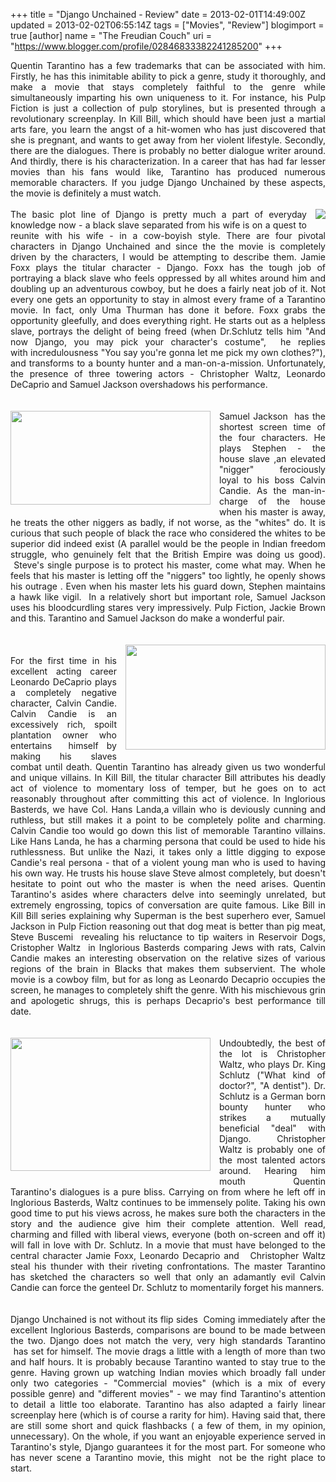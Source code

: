 +++
title = "Django Unchained - Review"
date = 2013-02-01T14:49:00Z
updated = 2013-02-02T06:55:14Z
tags = ["Movies", "Review"]
blogimport = true 
[author]
	name = "The Freudian Couch"
	uri = "https://www.blogger.com/profile/02846833382241285200"
+++

<div dir="ltr" style="text-align: left;" trbidi="on">
<div style="text-align: justify;">
Quentin Tarantino has a few trademarks that can be associated with him. Firstly, he has this inimitable ability to pick a genre, study it thoroughly, and make a movie that stays completely faithful to the genre while simultaneously imparting his own uniqueness to it. For instance, his Pulp Fiction is just a collection of pulp storylines, but is presented through a revolutionary screenplay. In Kill Bill, which should have been just a martial arts fare, you learn the angst of a hit-women who has just discovered that she is pregnant, and wants to get away from her violent lifestyle. Secondly, there are the dialogues. There is probably no better dialogue writer around. And thirdly, there is his characterization. In a career that has had far lesser movies than his fans would like, Tarantino has produced numerous memorable characters. If you judge Django Unchained by these aspects, the movie is definitely a must watch.</div>
<br />
<div class="separator" style="clear: both; text-align: center;">
<a href="https://blogger.googleusercontent.com/img/b/R29vZ2xl/AVvXsEjnWMyjNls9oq5utxkYKF3-9tCJB666lqudRAxSGZ5fXW7KxYRcM6TlmmrM7R_7hCrrW4fOrlZQl1bwLUyefrmUjAqhl7TeHIR7FiuXCovI3OEXHYurWvo2I9xfL2dgL52BC8TRqPJyP46B/s1600/Django+Jamie.jpg" imageanchor="1" style="clear: right; float: right; margin-bottom: 1em; margin-left: 1em;"><img border="0" src="https://blogger.googleusercontent.com/img/b/R29vZ2xl/AVvXsEjnWMyjNls9oq5utxkYKF3-9tCJB666lqudRAxSGZ5fXW7KxYRcM6TlmmrM7R_7hCrrW4fOrlZQl1bwLUyefrmUjAqhl7TeHIR7FiuXCovI3OEXHYurWvo2I9xfL2dgL52BC8TRqPJyP46B/s1600/Django+Jamie.jpg" /></a></div>
<div style="text-align: justify;">
The basic plot line of Django is pretty much a part of everyday knowledge now - a black slave&nbsp;separated&nbsp;from his wife is on a quest to reunite with his wife - in a cow-boyish style. There are four pivotal characters in Django Unchained and since the the movie is completely driven by the characters, I would be attempting to describe them. Jamie Foxx plays the titular character - Django. Foxx has the tough job of portraying a black slave who feels oppressed by all whites around him and doubling up an adventurous cowboy, but he does a fairly neat job of it. Not every one gets an opportunity to stay in almost every frame of a Tarantino movie. In fact, only Uma Thurman has done it before. Foxx grabs the opportunity gleefully, and does everything right. He starts out as a helpless slave, portrays the delight of being freed (when Dr.Schlutz tells him "And now Django, you may pick your character's costume", &nbsp;he replies with&nbsp;incredulousness&nbsp;"You say you're gonna let me pick my own clothes?"), and transforms to a bounty hunter and a man-on-a-mission. Unfortunately, the presence of three towering actors - Christopher Waltz, Leonardo DeCaprio and Samuel Jackson overshadows his performance.</div>
<br />
<br />
<div class="separator" style="clear: both; text-align: center;">
<a href="https://blogger.googleusercontent.com/img/b/R29vZ2xl/AVvXsEjyFh821Wex6aj-VaaLc2yMqLrVL9rnuQSCKKUKuavz_ijFIZGuCS4weYCdTH7xkzPDoUE48MuRYX8TPvpX58TRkJ0r9TjjejZ6OxtAImfl4zJFFa6hRuJcbpqaQNXynS94FHtD_KrZDZ3h/s1600/Sam-Jackson-Django-unchained-scowl.jpg" imageanchor="1" style="clear: left; float: left; margin-bottom: 1em; margin-right: 1em;"><img border="0" height="150" src="https://blogger.googleusercontent.com/img/b/R29vZ2xl/AVvXsEjyFh821Wex6aj-VaaLc2yMqLrVL9rnuQSCKKUKuavz_ijFIZGuCS4weYCdTH7xkzPDoUE48MuRYX8TPvpX58TRkJ0r9TjjejZ6OxtAImfl4zJFFa6hRuJcbpqaQNXynS94FHtD_KrZDZ3h/s320/Sam-Jackson-Django-unchained-scowl.jpg" width="320" /></a></div>
<div style="text-align: justify;">
Samuel Jackson &nbsp;has the shortest screen time of the four characters. He plays Stephen - the house slave ,an elevated "nigger"&nbsp;&nbsp;ferociously loyal to his boss Calvin Candie. As the man-in-charge of the house when his master is away, he treats the&nbsp;other niggers as badly, if not worse, as the "whites" do. It is curious that such people of black the race who considered the whites to be superior did indeed exist (A parallel would be the people in Indian freedom struggle, who&nbsp;genuinely felt that the British Empire was doing us good). &nbsp;Steve's single purpose is to protect his master, come what may. When he feels that his master is letting off the "niggers" too lightly, he openly shows his outrage . Even when his master lets his guard down, Stephen maintains a hawk like vigil. &nbsp;In a relatively short but important role, Samuel Jackson uses his bloodcurdling stares very impressively. Pulp Fiction, Jackie Brown and this. Tarantino and Samuel Jackson do make a wonderful pair.</div>
<br />
<br />
<a href="https://blogger.googleusercontent.com/img/b/R29vZ2xl/AVvXsEiH4vgF1rx1hjAatlqN3vcF21Ed1Di_aXy31WIdk_NkkEEI9ajHSdSjCTem-A0NEpJ0jEPnIoWYIXoWEdKIWvCRr4cL5YiKXpqdCtjlASnAZb7i9fNtnkOhzZr4MB47-7ta9MkBKVm21qtn/s1600/Django-Unchained-Leo.jpg" imageanchor="1" style="clear: right; float: right; margin-bottom: 1em; margin-left: 1em; text-align: center;"><img border="0" height="168" src="https://blogger.googleusercontent.com/img/b/R29vZ2xl/AVvXsEiH4vgF1rx1hjAatlqN3vcF21Ed1Di_aXy31WIdk_NkkEEI9ajHSdSjCTem-A0NEpJ0jEPnIoWYIXoWEdKIWvCRr4cL5YiKXpqdCtjlASnAZb7i9fNtnkOhzZr4MB47-7ta9MkBKVm21qtn/s320/Django-Unchained-Leo.jpg" width="320" /></a><br />
<div style="text-align: justify;">
For the first time in his excellent acting career Leonardo DeCaprio plays a completely negative character, Calvin Candie. Calvin Candie is an excessively rich, spoilt plantation owner who entertains &nbsp;himself by making his slaves combat until death. Quentin Tarantino has already given us two wonderful and unique villains. In Kill Bill, the titular character Bill attributes his deadly act of violence to momentary loss of temper, but he goes on to act reasonably throughout after committing this act of violence. In Inglorious Basterds, we have Col. Hans Landa,a villain who is deviously cunning and ruthless, but still makes it a point to be completely polite and charming. Calvin Candie too would go down this list of memorable Tarantino villains. Like Hans Landa, he has a charming persona that could be used to hide his ruthlessness. But unlike the Nazi, it takes only a little digging to expose Candie's real persona - that of a violent young man who is used to having his own way. He trusts his house slave Steve almost completely, but doesn't hesitate to point out who the master is when the need arises. Quentin Tarantino's asides where characters delve into seemingly unrelated, but extremely engrossing, topics of conversation are quite famous. Like Bill in Kill Bill series explaining why Superman is the best superhero ever, Samuel Jackson in Pulp Fiction reasoning out that dog meat is better than pig meat, Steve Buscemi &nbsp;revealing his&nbsp;reluctance&nbsp;to tip waiters in Reservoir Dogs, Cristopher Waltz&nbsp;&nbsp;in Inglorious Basterds&nbsp;comparing Jews with rats, Calvin Candie makes an interesting observation on the relative sizes of various regions of the brain in Blacks that makes them subservient. The whole movie is a cowboy film, but for as long as Leonardo Decaprio occupies the screen, he manages to completely shift the genre. With his mischievous grin and apologetic shrugs, this is perhaps Decaprio's best performance till date.</div>
<br />
<br />
<div class="separator" style="clear: both; text-align: center;">
<a href="https://blogger.googleusercontent.com/img/b/R29vZ2xl/AVvXsEjwV8u2GwMnQCZXSQYxezjxQTtgRBLbyt9yXrriajnoQAjvzBZcOwqmWajPY5ASU0iWUFdir_Q1SLEUkoITqr0diut0MzfUKiqL6-jNV0xP2e9SkyOwxqKnsJJ_967Z6A1WN28YDeA4vb2g/s1600/Django_Waltz.jpg" imageanchor="1" style="clear: left; float: left; margin-bottom: 1em; margin-right: 1em; text-align: center;"><img border="0" height="213" src="https://blogger.googleusercontent.com/img/b/R29vZ2xl/AVvXsEjwV8u2GwMnQCZXSQYxezjxQTtgRBLbyt9yXrriajnoQAjvzBZcOwqmWajPY5ASU0iWUFdir_Q1SLEUkoITqr0diut0MzfUKiqL6-jNV0xP2e9SkyOwxqKnsJJ_967Z6A1WN28YDeA4vb2g/s320/Django_Waltz.jpg" width="320" /></a></div>
<div style="text-align: justify;">
Undoubtedly, the best of the lot is Christopher Waltz, who plays Dr. King Schlutz ("What kind of doctor?", "A dentist"). Dr. Schlutz is a German born bounty hunter who strikes a mutually beneficial "deal" with Django. Christopher Waltz is probably one of the most talented actors around. Hearing him mouth Quentin Tarantino's dialogues is a pure bliss. Carrying on from where he left off in Inglorious Basterds, Waltz continues to be immensely polite. Taking his own good time to put his views across, he makes sure both the characters in the story and the audience give him their complete attention. Well read, charming and filled with liberal views, everyone (both on-screen and off it) will fall in love with Dr. Schlutz. In a movie that must have belonged to the central character Jamie Foxx, Leonardo Decaprio and &nbsp; Christopher Waltz steal his thunder with their riveting confrontations. The master Tarantino has sketched the&nbsp;characters&nbsp;so well that only an&nbsp;adamantly&nbsp;evil Calvin Candie can force the genteel Dr. Schlutz to momentarily forget his manners.</div>
<br />
<br />
<div style="text-align: justify;">
Django Unchained is not without its&nbsp;flip sides&nbsp; Coming&nbsp;immediately&nbsp;after the excellent Inglorious Basterds, comparisons are bound to be made between the two. Django does not match the very, very high standards Tarantino &nbsp;has set for himself. The movie drags a little with a length of more than two and half hours. It is probably because Tarantino wanted to stay true to the genre. Having grown up watching Indian movies which broadly fall under only two categories - "Commercial movies" (which is a mix of every possible genre) and "different movies" - we may find Tarantino's attention to detail a little too elaborate. Tarantino has also adapted a fairly linear screenplay here (which is of course a rarity for him). Having said that, there are still some short and quick flashbacks ( a few of them, in my opinion, unnecessary). On the whole, if you want an enjoyable experience served in Tarantino's style, Django guarantees it for the most part. For someone who has never scene a Tarantino movie, this might &nbsp;not be the right place to start.</div>
</div>

